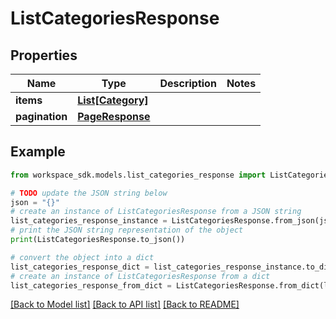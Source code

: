 # ListCategoriesResponse


## Properties

Name | Type | Description | Notes
------------ | ------------- | ------------- | -------------
**items** | [**List[Category]**](Category.md) |  | 
**pagination** | [**PageResponse**](PageResponse.md) |  | 

## Example

```python
from workspace_sdk.models.list_categories_response import ListCategoriesResponse

# TODO update the JSON string below
json = "{}"
# create an instance of ListCategoriesResponse from a JSON string
list_categories_response_instance = ListCategoriesResponse.from_json(json)
# print the JSON string representation of the object
print(ListCategoriesResponse.to_json())

# convert the object into a dict
list_categories_response_dict = list_categories_response_instance.to_dict()
# create an instance of ListCategoriesResponse from a dict
list_categories_response_from_dict = ListCategoriesResponse.from_dict(list_categories_response_dict)
```
[[Back to Model list]](../README.md#documentation-for-models) [[Back to API list]](../README.md#documentation-for-api-endpoints) [[Back to README]](../README.md)


